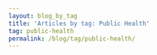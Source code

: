 ```yaml
---
layout: blog_by_tag
title: 'Articles by tag: Public Health'
tag: public-health
permalink: /blog/tag/public-health/
---
```

